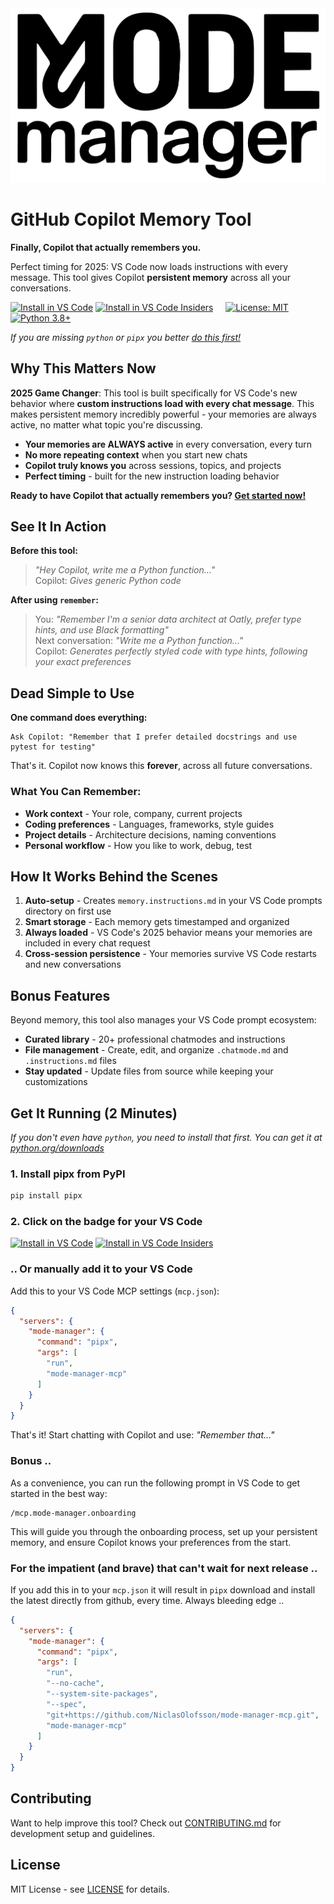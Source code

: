 <picture>
  <source media="(prefers-color-scheme: dark)" srcset="logo-dark-theme.svg">
  <source media="(prefers-color-scheme: light)" srcset="logo-light-theme.svg">
  <img alt="GitHub Copilot Memory Tool" src="https://raw.githubusercontent.com/NiclasOlofsson/mode-manager-mcp/refs/heads/main/logo-light-theme.svg" width="800">
</picture>

# GitHub Copilot Memory Tool

**Finally, Copilot that actually remembers you.**

Perfect timing for 2025: VS Code now loads instructions with every message. This tool gives Copilot **persistent memory** across all your conversations.

[![Install in VS Code](https://img.shields.io/badge/VS_Code-Install_Server-0098FF?style=flat-square&logo=visualstudiocode&logoColor=white)](https://insiders.vscode.dev/redirect/mcp/install?name=modemanager&config=%7B%22command%22%3A%22pipx%22%2C%22args%22%3A%5B%22run%22%2C%22mode-manager-mcp%22%5D%7D)
[![Install in VS Code Insiders](https://img.shields.io/badge/VS_Code_Insiders-Install_Server-24bfa5?style=flat-square&logo=visualstudiocode&logoColor=white)](https://insiders.vscode.dev/redirect/mcp/install?name=modemanager&config=%7B%22command%22%3A%22pipx%22%2C%22args%22%3A%5B%22run%22%2C%22mode-manager-mcp%22%5D%7D&quality=insiders)
&nbsp;&nbsp;&nbsp;&nbsp;[![License: MIT](https://img.shields.io/badge/License-MIT-yellow.svg)](https://opensource.org/licenses/MIT)
[![Python 3.8+](https://img.shields.io/badge/python-3.10+-blue.svg)](https://www.python.org/downloads/)

*If you are missing `python` or `pipx` you better [do this first!](#get-it-running-2-minutes)*

## Why This Matters Now

**2025 Game Changer**: This tool is built specifically for VS Code's new behavior where **custom instructions load with every chat message**. This makes persistent memory incredibly powerful - your memories are always active, no matter what topic you're discussing.

- **Your memories are ALWAYS active** in every conversation, every turn  
- **No more repeating context** when you start new chats
- **Copilot truly knows you** across sessions, topics, and projects
- **Perfect timing** - built for the new instruction loading behavior

**Ready to have Copilot that actually remembers you? [Get started now!](#get-it-running-2-minutes)**


## See It In Action

**Before this tool:**
> *"Hey Copilot, write me a Python function..."*  
> Copilot: *Gives generic Python code*

**After using `remember`:**
> You: *"Remember I'm a senior data architect at Oatly, prefer type hints, and use Black formatting"*  
> Next conversation: *"Write me a Python function..."*  
> Copilot: *Generates perfectly styled code with type hints, following your exact preferences*

## Dead Simple to Use

**One command does everything:**

```
Ask Copilot: "Remember that I prefer detailed docstrings and use pytest for testing"
```

That's it. Copilot now knows this **forever**, across all future conversations.

### What You Can Remember:
- **Work context** - Your role, company, current projects
- **Coding preferences** - Languages, frameworks, style guides  
- **Project details** - Architecture decisions, naming conventions
- **Personal workflow** - How you like to work, debug, test

## How It Works Behind the Scenes

1. **Auto-setup** - Creates `memory.instructions.md` in your VS Code prompts directory on first use
2. **Smart storage** - Each memory gets timestamped and organized  
3. **Always loaded** - VS Code's 2025 behavior means your memories are included in every chat request
4. **Cross-session persistence** - Your memories survive VS Code restarts and new conversations

## Bonus Features

Beyond memory, this tool also manages your VS Code prompt ecosystem:
- **Curated library** - 20+ professional chatmodes and instructions  
- **File management** - Create, edit, and organize `.chatmode.md` and `.instructions.md` files
- **Stay updated** - Update files from source while keeping your customizations

## Get It Running (2 Minutes)

*If you don't even have `python`, you need to install that first. You can get it at [python.org/downloads](https://www.python.org/downloads/)*

### 1. Install pipx from PyPI
```bash
pip install pipx
```
### 2. Click on the badge for your VS Code

[![Install in VS Code](https://img.shields.io/badge/VS_Code-Install_Server-0098FF?style=flat-square&logo=visualstudiocode&logoColor=white)](https://insiders.vscode.dev/redirect/mcp/install?name=modemanager&config=%7B%22command%22%3A%22pipx%22%2C%22args%22%3A%5B%22run%22%2C%22mode-manager-mcp%22%5D%7D)
[![Install in VS Code Insiders](https://img.shields.io/badge/VS_Code_Insiders-Install_Server-24bfa5?style=flat-square&logo=visualstudiocode&logoColor=white)](https://insiders.vscode.dev/redirect/mcp/install?name=modemanager&config=%7B%22command%22%3A%22pipx%22%2C%22args%22%3A%5B%22run%22%2C%22mode-manager-mcp%22%5D%7D&quality=insiders)

### .. Or manually add it to your VS Code

Add this to your VS Code MCP settings (`mcp.json`):

```json
{
  "servers": {
    "mode-manager": {
      "command": "pipx",
      "args": [
        "run",
        "mode-manager-mcp"
      ]
    }
  }
}
```

That's it! Start chatting with Copilot and use: *"Remember that..."*

### Bonus ..

As a convenience, you can run the following prompt in VS Code to get started in the best way:

```
/mcp.mode-manager.onboarding
```

This will guide you through the onboarding process, set up your persistent memory, and ensure Copilot knows your preferences from the start.

### For the impatient (and brave) that can't wait for next release ..

If you add this in to your `mcp.json` it will result in `pipx` download and install the latest directly from github, every time. Always bleeding edge .. 

```json
{
  "servers": {
    "mode-manager": {
      "command": "pipx",
      "args": [
        "run",
        "--no-cache",
        "--system-site-packages",
        "--spec",
        "git+https://github.com/NiclasOlofsson/mode-manager-mcp.git",
        "mode-manager-mcp"
      ]
    }
  }
}
```

## Contributing

Want to help improve this tool? Check out [CONTRIBUTING.md](CONTRIBUTING.md) for development setup and guidelines.

## License

MIT License - see [LICENSE](LICENSE) for details.
